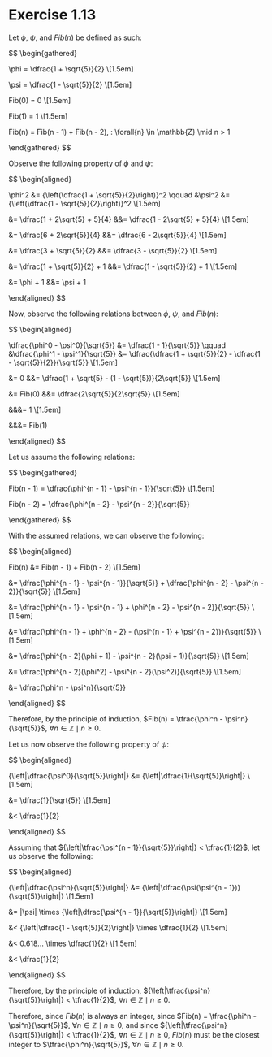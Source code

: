 # Exercise 1.13

Let $\phi$, $\psi$, and $Fib(n)$ be defined as such:

$$
\begin{gathered}

\phi = \dfrac{1 + \sqrt{5}}{2} \\[1.5em]

\psi = \dfrac{1 - \sqrt{5}}{2} \\[1.5em]

Fib(0) = 0 \\[1.5em]

Fib(1) = 1 \\[1.5em]

Fib(n) = Fib(n - 1) + Fib(n - 2), \: \forall{n} \in \mathbb{Z} \mid n > 1

\end{gathered}
$$

Observe the following property of $\phi$ and $\psi$:

$$
\begin{aligned}

\phi^2 &= {\left(\dfrac{1 + \sqrt{5}}{2}\right)}^2 \qquad
&\psi^2 &= {\left(\dfrac{1 - \sqrt{5}}{2}\right)}^2 \\[1.5em]

&= \dfrac{1 + 2\sqrt{5} + 5}{4} &&= \dfrac{1 - 2\sqrt{5} + 5}{4} \\[1.5em]

&= \dfrac{6 + 2\sqrt{5}}{4} &&= \dfrac{6 - 2\sqrt{5}}{4} \\[1.5em]

&= \dfrac{3 + \sqrt{5}}{2} &&= \dfrac{3 - \sqrt{5}}{2} \\[1.5em]

&= \dfrac{1 + \sqrt{5}}{2} + 1 &&= \dfrac{1 - \sqrt{5}}{2} + 1 \\[1.5em]

&= \phi + 1 &&= \psi + 1

\end{aligned}
$$

Now, observe the following relations between $\phi$, $\psi$, and $Fib(n)$:

$$
\begin{aligned}

\dfrac{\phi^0 - \psi^0}{\sqrt{5}} &= \dfrac{1 - 1}{\sqrt{5}} \qquad
&\dfrac{\phi^1 - \psi^1}{\sqrt{5}} &= \dfrac{\dfrac{1 + \sqrt{5}}{2} - \dfrac{1 - \sqrt{5}}{2}}{\sqrt{5}} \\[1.5em]

&= 0 &&= \dfrac{1 + \sqrt{5} - (1 - \sqrt{5})}{2\sqrt{5}} \\[1.5em]

&= Fib(0) &&= \dfrac{2\sqrt{5}}{2\sqrt{5}} \\[1.5em]

&&&= 1 \\[1.5em]

&&&= Fib(1)

\end{aligned}
$$

Let us assume the following relations:

$$
\begin{gathered}

Fib(n - 1) = \dfrac{\phi^{n - 1} - \psi^{n - 1}}{\sqrt{5}} \\[1.5em]

Fib(n - 2) = \dfrac{\phi^{n - 2} - \psi^{n - 2}}{\sqrt{5}}

\end{gathered}
$$

With the assumed relations, we can observe the following:

$$
\begin{aligned}

Fib(n) &= Fib(n - 1) + Fib(n - 2) \\[1.5em]

&= \dfrac{\phi^{n - 1} - \psi^{n - 1}}{\sqrt{5}} + \dfrac{\phi^{n - 2} - \psi^{n - 2}}{\sqrt{5}} \\[1.5em]

&= \dfrac{\phi^{n - 1} - \psi^{n - 1} + \phi^{n - 2} - \psi^{n - 2}}{\sqrt{5}} \\[1.5em]

&= \dfrac{\phi^{n - 1} + \phi^{n - 2} - (\psi^{n - 1}  + \psi^{n - 2})}{\sqrt{5}} \\[1.5em]

&= \dfrac{\phi^{n - 2}(\phi + 1) - \psi^{n - 2}(\psi + 1)}{\sqrt{5}} \\[1.5em]

&= \dfrac{\phi^{n - 2}(\phi^2) - \psi^{n - 2}(\psi^2)}{\sqrt{5}} \\[1.5em]

&= \dfrac{\phi^n - \psi^n}{\sqrt{5}}

\end{aligned}
$$

Therefore, by the principle of induction,
$Fib(n) = \tfrac{\phi^n - \psi^n}{\sqrt{5}}$, $\forall n \in \mathbb{Z} \mid n \ge 0$.

Let us now observe the following property of $\psi$:

$$
\begin{aligned}

{\left|\dfrac{\psi^0}{\sqrt{5}}\right|} &= {\left|\dfrac{1}{\sqrt{5}}\right|} \\[1.5em]

&= \dfrac{1}{\sqrt{5}} \\[1.5em]

&< \dfrac{1}{2}

\end{aligned}
$$

Assuming that ${\left|\tfrac{\psi^{n - 1}}{\sqrt{5}}\right|} < \tfrac{1}{2}$, let us observe the following:

$$
\begin{aligned}

{\left|\dfrac{\psi^n}{\sqrt{5}}\right|} &= {\left|\dfrac{\psi(\psi^{n - 1})}{\sqrt{5}}\right|} \\[1.5em]

&= |\psi| \times {\left|\dfrac{\psi^{n - 1}}{\sqrt{5}}\right|} \\[1.5em]

&< {\left|\dfrac{1 - \sqrt{5}}{2}\right|} \times \dfrac{1}{2} \\[1.5em]

&< 0.618... \times \dfrac{1}{2} \\[1.5em]

&< \dfrac{1}{2}

\end{aligned}
$$

Therefore, by the principle of induction, ${\left|\tfrac{\psi^n}{\sqrt{5}}\right|} < \tfrac{1}{2}$,
$\forall n \in \mathbb{Z} \mid n \ge 0$.

Therefore, since $Fib(n)$ is always an integer, since $Fib(n) = \tfrac{\phi^n - \psi^n}{\sqrt{5}}$,
$\forall n \in \mathbb{Z} \mid n \ge 0$, and since ${\left|\tfrac{\psi^n}{\sqrt{5}}\right|} < \tfrac{1}{2}$,
$\forall n \in \mathbb{Z} \mid n \ge 0$, $Fib(n)$ must be the closest integer to $\tfrac{\phi^n}{\sqrt{5}}$,
$\forall n \in \mathbb{Z} \mid n \ge 0$.
